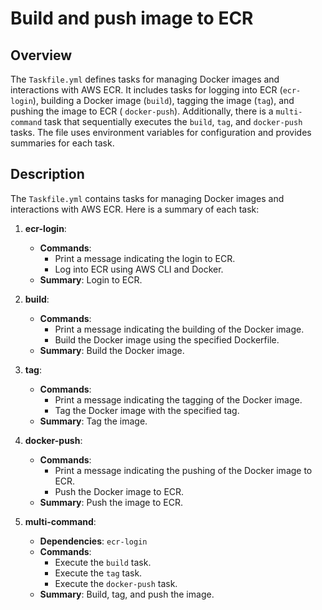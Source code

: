 Build and push image to ECR
============================

## Overview

The `Taskfile.yml` defines tasks for managing Docker images and interactions with AWS ECR. It includes tasks for logging
into ECR (`ecr-login`), building a Docker image (`build`), tagging the image (`tag`), and pushing the image to ECR (
`docker-push`). Additionally, there is a `multi-command` task that sequentially executes the `build`, `tag`, and
`docker-push` tasks. The file uses environment variables for configuration and provides summaries for each task.

## Description

The `Taskfile.yml` contains tasks for managing Docker images and interactions with AWS ECR. Here is a summary of each
task:

1. **ecr-login**:
    - **Commands**:
        - Print a message indicating the login to ECR.
        - Log into ECR using AWS CLI and Docker.
    - **Summary**: Login to ECR.

2. **build**:
    - **Commands**:
        - Print a message indicating the building of the Docker image.
        - Build the Docker image using the specified Dockerfile.
    - **Summary**: Build the Docker image.

3. **tag**:
    - **Commands**:
        - Print a message indicating the tagging of the Docker image.
        - Tag the Docker image with the specified tag.
    - **Summary**: Tag the image.

4. **docker-push**:
    - **Commands**:
        - Print a message indicating the pushing of the Docker image to ECR.
        - Push the Docker image to ECR.
    - **Summary**: Push the image to ECR.

5. **multi-command**:
    - **Dependencies**: `ecr-login`
    - **Commands**:
        - Execute the `build` task.
        - Execute the `tag` task.
        - Execute the `docker-push` task.
    - **Summary**: Build, tag, and push the image.